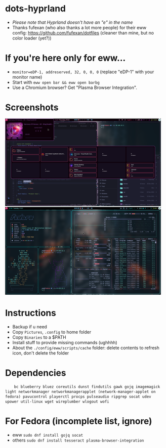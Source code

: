 # dots-hyprland 
 - _Please note that Hyprland doesn't have an "e" in the name_
 - Thanks fufexan (who also thanks a lot more people) for their eww config: https://github.com/fufexan/dotfiles (cleaner than mine, but no color loader (yet?))

# If you're here only for eww...
 - `monitor=eDP-1, addreserved, 32, 0, 0, 0` (replace "eDP-1" with your monitor name)
 - Start with `eww open bar && eww open barbg`
 - Use a Chromium browser? Get "Plasma Browser Integration".

# Screenshots 
 ![dots-hyprland](./screenshot-7.png)
 ![dots-hyprland](./screenshot-6.png)

# Instructions
 - Backup if u need
 - Copy `Pictures`, `.config` to home folder
 - Copy `Binaries` to a $PATH
 - Install stuff to provide missing commands (ughhhh)
 - About the `./config/eww/scripts/cache` folder: delete contents to refresh icon, don't delete the folder

# Dependencies
```
    bc blueberry bluez coreutils dunst findutils gawk gojq imagemagick light networkmanager networkmanagerapplet (network-manager-applet on fedora) pavucontrol playerctl procps pulseaudio ripgrep socat udev upower util-linux wget wireplumber wlogout wofi
```


# For Fedora (incomplete list, ignore)
 - eww
 `sudo dnf install gojq socat`
 - others
 `sudo dnf install tesseract plasma-browser-integration`
